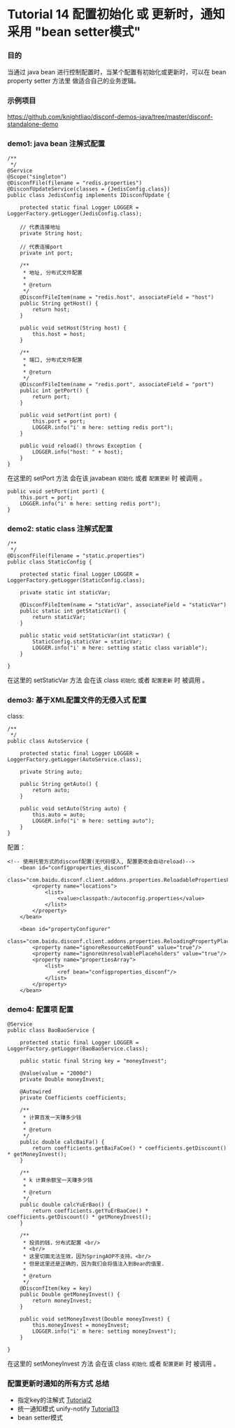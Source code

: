 Tutorial 14 配置初始化 或 更新时，通知采用 "bean setter模式"
=======

### 目的

当通过 java bean 进行控制配置时，当某个配置有初始化或更新时，可以在 bean property setter 方法里 做适合自己的业务逻辑。

### 示例项目

https://github.com/knightliao/disconf-demos-java/tree/master/disconf-standalone-demo

### demo1: java bean 注解式配置

    /**
     */
    @Service
    @Scope("singleton")
    @DisconfFile(filename = "redis.properties")
    @DisconfUpdateService(classes = {JedisConfig.class})
    public class JedisConfig implements IDisconfUpdate {
    
        protected static final Logger LOGGER = LoggerFactory.getLogger(JedisConfig.class);
    
        // 代表连接地址
        private String host;
    
        // 代表连接port
        private int port;
    
        /**
         * 地址, 分布式文件配置
         *
         * @return
         */
        @DisconfFileItem(name = "redis.host", associateField = "host")
        public String getHost() {
            return host;
        }
    
        public void setHost(String host) {
            this.host = host;
        }
    
        /**
         * 端口, 分布式文件配置
         *
         * @return
         */
        @DisconfFileItem(name = "redis.port", associateField = "port")
        public int getPort() {
            return port;
        }
    
        public void setPort(int port) {
            this.port = port;
            LOGGER.info("i' m here: setting redis port");
        }
    
        public void reload() throws Exception {
            LOGGER.info("host: " + host);
        }
    }

在这里的 setPort 方法 会在该 javabean `初始化` 或者 `配置更新` 时 被调用 。
    
    public void setPort(int port) {
        this.port = port;
        LOGGER.info("i' m here: setting redis port");
    }
    
    
### demo2: static class 注解式配置

    /**
     */
    @DisconfFile(filename = "static.properties")
    public class StaticConfig {
    
        protected static final Logger LOGGER = LoggerFactory.getLogger(StaticConfig.class);
    
        private static int staticVar;
    
        @DisconfFileItem(name = "staticVar", associateField = "staticVar")
        public static int getStaticVar() {
            return staticVar;
        }
    
        public static void setStaticVar(int staticVar) {
            StaticConfig.staticVar = staticVar;
            LOGGER.info("i' m here: setting static class variable");
        }
    
    }

在这里的 setStaticVar 方法 会在该 class `初始化` 或者 `配置更新` 时 被调用 。

### demo3: 基于XML配置文件的无侵入式 配置

class:

    /**
     */
    public class AutoService {
    
        protected static final Logger LOGGER = LoggerFactory.getLogger(AutoService.class);
    
        private String auto;
    
        public String getAuto() {
            return auto;
        }
    
        public void setAuto(String auto) {
            this.auto = auto;
            LOGGER.info("i' m here: setting auto");
        }
    }

配置：

    <!-- 使用托管方式的disconf配置(无代码侵入, 配置更改会自动reload)-->
        <bean id="configproperties_disconf"
              class="com.baidu.disconf.client.addons.properties.ReloadablePropertiesFactoryBean">
            <property name="locations">
                <list>
                    <value>classpath:/autoconfig.properties</value>
                </list>
            </property>
        </bean>
    
        <bean id="propertyConfigurer"
              class="com.baidu.disconf.client.addons.properties.ReloadingPropertyPlaceholderConfigurer">
            <property name="ignoreResourceNotFound" value="true"/>
            <property name="ignoreUnresolvablePlaceholders" value="true"/>
            <property name="propertiesArray">
                <list>
                    <ref bean="configproperties_disconf"/>
                </list>
            </property>
        </bean>

### demo4: 配置项 配置

    @Service
    public class BaoBaoService {
    
        protected static final Logger LOGGER = LoggerFactory.getLogger(BaoBaoService.class);
    
        public static final String key = "moneyInvest";
    
        @Value(value = "2000d")
        private Double moneyInvest;
    
        @Autowired
        private Coefficients coefficients;
    
        /**
         * 计算百发一天赚多少钱
         *
         * @return
         */
        public double calcBaiFa() {
            return coefficients.getBaiFaCoe() * coefficients.getDiscount() * getMoneyInvest();
        }
    
        /**
         * k 计算余额宝一天赚多少钱
         *
         * @return
         */
        public double calcYuErBao() {
            return coefficients.getYuErBaoCoe() * coefficients.getDiscount() * getMoneyInvest();
        }
    
        /**
         * 投资的钱，分布式配置 <br/>
         * <br/>
         * 这里切面无法生效，因为SpringAOP不支持。<br/>
         * 但是这里还是正确的，因为我们会将值注入到Bean的值里.
         *
         * @return
         */
        @DisconfItem(key = key)
        public Double getMoneyInvest() {
            return moneyInvest;
        }
    
        public void setMoneyInvest(Double moneyInvest) {
            this.moneyInvest = moneyInvest;
            LOGGER.info("i' m here: setting moneyInvest");
        }
    
    }

在这里的 setMoneyInvest 方法 会在该 class `初始化` 或者 `配置更新` 时 被调用 。

### 配置更新时通知的所有方式 总结

- 指定key的注解式 [Tutorial2](Tutorial2) 
- 统一通知模式 unify-notify [Tutorial13](Tutorial13-unify-notify)
- bean setter模式










